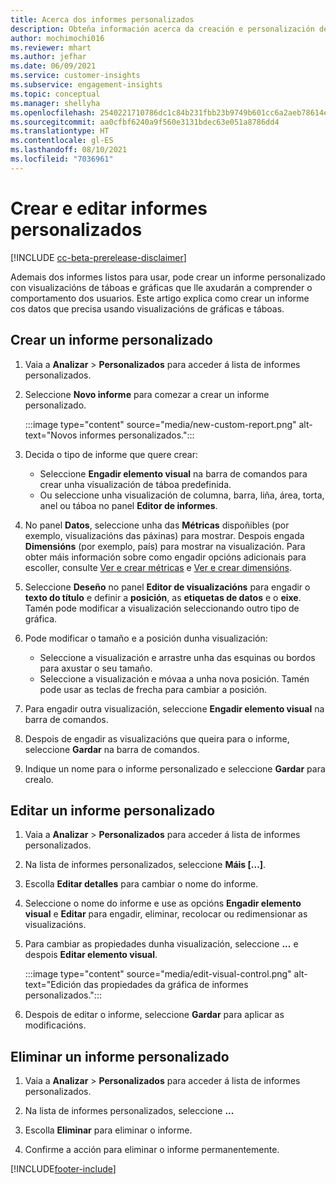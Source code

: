 ```yaml
---
title: Acerca dos informes personalizados
description: Obteña información acerca da creación e personalización de informes.
author: mochimochi016
ms.reviewer: mhart
ms.author: jefhar
ms.date: 06/09/2021
ms.service: customer-insights
ms.subservice: engagement-insights
ms.topic: conceptual
ms.manager: shellyha
ms.openlocfilehash: 2540221710786dc1c84b231fbb23b9749b601cc6a2aeb78614e16002302a80a9
ms.sourcegitcommit: aa0cfbf6240a9f560e3131bdec63e051a8786dd4
ms.translationtype: HT
ms.contentlocale: gl-ES
ms.lasthandoff: 08/10/2021
ms.locfileid: "7036961"
---
```

# <a name="create-and-edit-custom-reports"></a>Crear e editar informes personalizados

[!INCLUDE [cc-beta-prerelease-disclaimer](includes/cc-beta-prerelease-disclaimer.md)]

Ademais dos informes listos para usar, pode crear un informe personalizado con visualizacións de táboas e gráficas que lle axudarán a comprender o comportamento dos usuarios. Este artigo explica como crear un informe cos datos que precisa usando visualizacións de gráficas e táboas. 

## <a name="create-a-custom-report"></a>Crear un informe personalizado

1. Vaia a **Analizar** > **Personalizados** para acceder á lista de informes personalizados.

1. Seleccione **Novo informe** para comezar a crear un informe personalizado.

   :::image type="content" source="media/new-custom-report.png" alt-text="Novos informes personalizados.":::

1. Decida o tipo de informe que quere crear:

    - Seleccione **Engadir elemento visual** na barra de comandos para crear unha visualización de táboa predefinida.
    - Ou seleccione unha visualización de columna, barra, liña, área, torta, anel ou táboa no panel **Editor de informes**.

1. No panel **Datos**, seleccione unha das **Métricas** dispoñibles (por exemplo, visualizacións das páxinas) para mostrar. Despois engada **Dimensións** (por exemplo, país) para mostrar na visualización. Para obter máis información sobre como engadir opcións adicionais para escoller, consulte [Ver e crear métricas](metrics.md) e [Ver e crear dimensións](dimensions.md).

1. Seleccione **Deseño** no panel **Editor de visualizacións** para engadir o **texto do título** e definir a **posición**, as **etiquetas de datos** e o **eixe**.  Tamén pode modificar a visualización seleccionando outro tipo de gráfica.

1. Pode modificar o tamaño e a posición dunha visualización:
   - Seleccione a visualización e arrastre unha das esquinas ou bordos para axustar o seu tamaño.
   - Seleccione a visualización e móvaa a unha nova posición. Tamén pode usar as teclas de frecha para cambiar a posición.
1. Para engadir outra visualización, seleccione **Engadir elemento visual** na barra de comandos.
1. Despois de engadir as visualizacións que queira para o informe, seleccione **Gardar** na barra de comandos.

1. Indique un nome para o informe personalizado e seleccione **Gardar** para crealo.
 
## <a name="edit-a-custom-report"></a>Editar un informe personalizado

1. Vaia a **Analizar** > **Personalizados** para acceder á lista de informes personalizados.

1. Na lista de informes personalizados, seleccione **Máis [...]**. 

1. Escolla **Editar detalles** para cambiar o nome do informe.

1. Seleccione o nome do informe e use as opcións **Engadir elemento visual** e **Editar** para engadir, eliminar, recolocar ou redimensionar as visualizacións.

1. Para cambiar as propiedades dunha visualización, seleccione **...** e despois **Editar elemento visual**.

   :::image type="content" source="media/edit-visual-control.png" alt-text="Edición das propiedades da gráfica de informes personalizados.":::

1. Despois de editar o informe, seleccione **Gardar** para aplicar as modificacións. 

## <a name="delete-a-custom-report"></a>Eliminar un informe personalizado

1. Vaia a **Analizar** > **Personalizados** para acceder á lista de informes personalizados.

1. Na lista de informes personalizados, seleccione **...**

1. Escolla **Eliminar** para eliminar o informe.

1. Confirme a acción para eliminar o informe permanentemente.

[!INCLUDE[footer-include](../includes/footer-banner.md)]
